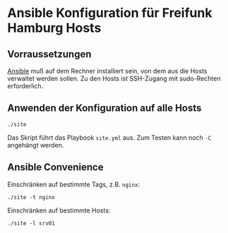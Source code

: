 # Ansible Konfiguration für Freifunk Hamburg Hosts

## Vorraussetzungen

[Ansible][] muß auf dem Rechner installiert sein, von dem aus die Hosts
verwaltet werden sollen. Zu den Hosts ist SSH-Zugang mit sudo-Rechten
erforderlich.

[Ansible]: https://docs.ansible.com/ansible/

## Anwenden der Konfiguration auf alle Hosts

    ./site

Das Skript führt das Playbook `site.yml` aus. Zum Testen kann noch `-C`
angehängt werden.

## Ansible Convenience

Einschränken auf bestimmte Tags, z.B. `nginx`:

    ./site -t nginx

Einschränken auf bestimmte Hosts:

    ./site -l srv01

